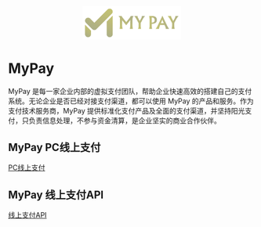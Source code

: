 <p align="center"><img src="mypay_logo.png" width="40%"></p>

# MyPay

MyPay 是每一家企业内部的虚拟支付团队，帮助企业快速高效的搭建自己的支付系统。无论企业是否已经对接支付渠道，都可以使用 MyPay 的产品和服务。作为支付技术服务商，MyPay 提供标准化支付产品及全面的支付渠道，并坚持阳光支付，只负责信息处理，不参与资金清算，是企业坚实的商业合作伙伴。

## MyPay PC线上支付

<a href="mypay_pc/README.md"> PC线上支付 </a>

## MyPay 线上支付API

<a href="payment/README.md"> 线上支付API </a>
